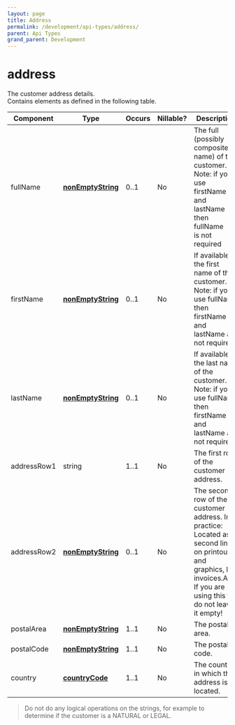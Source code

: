```yaml
---
layout: page
title: Address
permalink: /development/api-types/address/
parent: Api Types
grand_parent: Development
---
```




# address 

The customer address details.  
Contains elements as defined in the following table.

| Component   | Type                                  | Occurs | Nillable? | Description                                                                                                                                                                   |
|-------------|---------------------------------------|--------|-----------|-------------------------------------------------------------------------------------------------------------------------------------------------------------------------------|
| fullName    | **[nonEmptyString](/development/api-types/simple-types/)** | 0..1   | No        | The full (possibly composite name) of the customer. Note: if you use firstName and lastName then fullName is not required                                                     |
| firstName   | **[nonEmptyString](/development/api-types/simple-types/)** | 0..1   | No        | If available, the first name of the customer. Note: if you use fullName then firstName and lastName are not required                                                          |
| lastName    | **[nonEmptyString](/development/api-types/simple-types/)** | 0..1   | No        | If available, the last name of the customer. Note: if you use fullName then firstName and lastName are not required                                                           |
| addressRow1 | string                                | 1..1   | No        | The first row of the customer address.                                                                                                                                        |
| addressRow2 | **[nonEmptyString](/development/api-types/simple-types/)** | 0..1   | No        | The second row of the customer address. In practice: Located as a second line on printouts and graphics, like invoices.Attn. If you are using this tag do not leave it empty! |
| postalArea  | **[nonEmptyString](/development/api-types/simple-types/)** | 1..1   | No        | The postal area.                                                                                                                                                              |
| postalCode  | **[nonEmptyString](/development/api-types/simple-types/)** | 1..1   | No        | The postal code.                                                                                                                                                              |
| country     | **[countryCode](/development/api-types/countrycode/)**        | 1..1   | No        | The country in which this address is located.                                                                                                                                 |

> Do not do any logical operations on the strings, for example to
> determine if the customer is a NATURAL or LEGAL.

